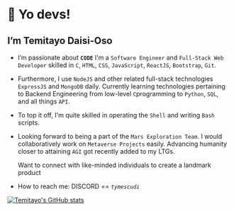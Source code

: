 <h1>👋 Yo devs!</h1>
<h2>I’m <b>Temitayo Daisi-Oso</b></h2>
<ul><li><p>
  I’m passionate about <code><b>CODE</b></code> 
  I'm a <code>Software Engineer</code> and <code>Full-Stack Web Developer</code> skilled in
  <code>C</code>, <code>HTML</code>, <code>CSS</code>, <code>JavaScript</code>, <code>ReactJS</code>, <code>Bootstrap</code>, <code>Git</code>.
</p></li>
<li><p>
  Furthermore, I use <code>NodeJS</code> and other related full-stack technologies <code>ExpressJS</code> and <code>MongoDB</code> daily.
  Currently learning technologies pertaining to Backend Engineering from low-level <code>C</code>programming
  to <code>Python</code>, <code>SQL</code>, and all things <code>API</code>. 
</p></li>
<li><p>
  To top it off, I'm quite skilled in operating the <code>Shell</code> and writing <code>Bash</code> scripts. 
</p></li>
<li><p>
  Looking forward to being a part of the <code>Mars Exploration Team</code>. I would collaboratively work on <code>Metaverse Projects</code> easily. Advancing humanity closer to attaining <code>AGI</code> got recently added to my LTGs. 
  <div>Want to connect with like-minded individuals to create a landmark product</div>
</p></li>
<li><p>
  How to reach me: DISCORD == <code><i>tymescudi</i></code>
</p></li>
</ul>

[![Temitayo's GitHub stats](https://github-readme-stats.vercel.app/api?username=NairaMescudi)](https://github.com/anuraghazra/github-readme-stats#gh-dark-mode-only)

<!---
NairaMescudi/NairaMescudi is a ✨ special ✨ repository because its `README.md` (this file) appears on your GitHub profile.
You can click the Preview link to take a look at your changes.
--->

